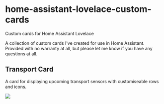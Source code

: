 # home-assistant-lovelace-custom-cards
Custom cards for Home Assistant Lovelace

A collection of custom cards I've created for use in Home Assistant. Provided with no warranty at all, but please let me know if you have any questions at all.

## Transport Card

A card for displaying upcoming transport sensors with customiseable rows and icons.

![](https://imgur.com/a/RpPxMMD.jpg)
